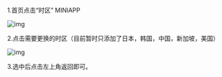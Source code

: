 1.首页点击“时区” MINIAPP

![img](http://images.qicheke.com/FmmMdClZc8VCCq9Fiv3Devo55_f_)

2.点击需要更换的时区（目前暂时只添加了日本，韩国，中国，新加坡，美国）

![img](http://images.qicheke.com/FvMfCeVQA_I3lfqOWBXxepfAosXF)

3.选中后点击左上角返回即可。 